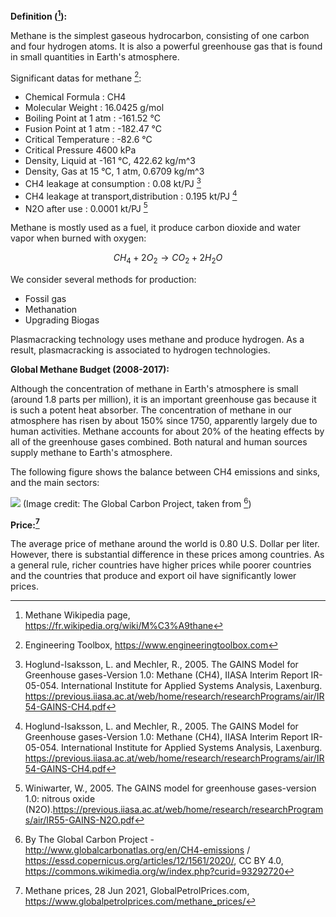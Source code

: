 **Definition ([^1]):**

Methane is the simplest gaseous hydrocarbon, consisting of one carbon and four hydrogen atoms. It is also a powerful greenhouse gas that is found in small quantities in Earth's atmosphere.

Significant datas for methane [^2]:

  * Chemical Formula : CH4
  * Molecular Weight : 16.0425 g/mol
  * Boiling Point at 1 atm : -161.52 °C
  * Fusion Point at 1 atm : -182.47 °C
  * Critical Temperature : -82.6 °C
  * Critical Pressure 4600 kPa
  * Density, Liquid at -161 °C, 422.62 kg/m^3
  * Density, Gas at 15 °C, 1 atm, 0.6709 kg/m^3
  * CH4 leakage at consumption : 0.08 kt/PJ [^6]
  * CH4 leakage at transport,distribution : 0.195 kt/PJ [^6]
  * N2O after use : 0.0001 kt/PJ [^5]

Methane is mostly used as a fuel, it produce carbon dioxide and water vapor when burned with oxygen:

$$CH_4 + 2O_2 → CO_2 + 2H_2O$$

We consider several methods for production:

* Fossil gas
* Methanation
* Upgrading Biogas

Plasmacracking technology uses methane and produce hydrogen. As a result, plasmacracking is associated to hydrogen technologies.

**Global Methane Budget (2008-2017):**

Although the concentration of methane in Earth's atmosphere is small (around 1.8 parts per million), it is an important greenhouse gas because it is such a potent heat absorber. The concentration of methane in our atmosphere has risen by about 150% since 1750, apparently largely due to human activities. Methane accounts for about 20% of the heating effects by all of the greenhouse gases combined. Both natural and human sources supply methane to Earth's atmosphere.

The following figure shows the balance between CH4 emissions and sinks, and the main sectors:

![](1200px-The_Global_Methane_Budget_2008–2017.PNG)
(Image credit: The Global Carbon Project, taken from [^3])


**Price:[^4]**

The average price of methane around the world is 0.80 U.S. Dollar per liter. However, there is substantial difference in these prices among countries. As a general rule, richer countries have higher prices while poorer countries and the countries that produce and export oil have significantly lower prices.

[^1]: Methane Wikipedia page, https://fr.wikipedia.org/wiki/M%C3%A9thane
[^2]: Engineering Toolbox, https://www.engineeringtoolbox.com
[^3]: By The Global Carbon Project - http://www.globalcarbonatlas.org/en/CH4-emissions / https://essd.copernicus.org/articles/12/1561/2020/, CC BY 4.0, https://commons.wikimedia.org/w/index.php?curid=93292720
[^4]: Methane prices, 28 Jun 2021, GlobalPetrolPrices.com, https://www.globalpetrolprices.com/methane_prices/
[^5]: Winiwarter, W., 2005. The GAINS model for greenhouse gases-version 1.0: nitrous oxide (N2O).https://previous.iiasa.ac.at/web/home/research/researchPrograms/air/IR55-GAINS-N2O.pdf
[^6]: Hoglund-Isaksson, L. and Mechler, R., 2005. The GAINS Model for Greenhouse gases-Version 1.0: Methane (CH4), IIASA Interim Report IR-05-054. International Institute for Applied Systems Analysis, Laxenburg. https://previous.iiasa.ac.at/web/home/research/researchPrograms/air/IR54-GAINS-CH4.pdf
